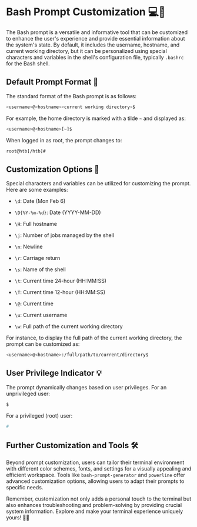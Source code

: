 # Bash Prompt Customization 💻🔧

The Bash prompt is a versatile and informative tool that can be customized to enhance the user's experience and provide essential information about the system's state. By default, it includes the username, hostname, and current working directory, but it can be personalized using special characters and variables in the shell's configuration file, typically `.bashrc` for the Bash shell.

## Default Prompt Format 📜

The standard format of the Bash prompt is as follows:

```bash
<username>@<hostname><current working directory>$
```

For example, the home directory is marked with a tilde `~` and displayed as:

```bash
<username>@<hostname>[~]$
```

When logged in as root, the prompt changes to:

```bash
root@htb[/htb]#
```

## Customization Options 🎨

Special characters and variables can be utilized for customizing the prompt. Here are some examples:

- `\d`: Date (Mon Feb 6)
- `\D{%Y-%m-%d}`: Date (YYYY-MM-DD)

- `\H`: Full hostname

- `\j`: Number of jobs managed by the shell

- `\n`: Newline

- `\r`: Carriage return

- `\s`: Name of the shell

- `\t`: Current time 24-hour (HH:MM:SS)

- `\T`: Current time 12-hour (HH:MM:SS)

- `\@`: Current time

- `\u`: Current username

- `\w`: Full path of the current working directory

For instance, to display the full path of the current working directory, the prompt can be customized as:

```bash
<username>@<hostname>:/full/path/to/current/directory$
```

## User Privilege Indicator 💡

The prompt dynamically changes based on user privileges. For an unprivileged user:

```bash
$
```

For a privileged (root) user:

```bash
#
```

## Further Customization and Tools 🛠️

Beyond prompt customization, users can tailor their terminal environment with different color schemes, fonts, and settings for a visually appealing and efficient workspace. Tools like `bash-prompt-generator` and `powerline` offer advanced customization options, allowing users to adapt their prompts to specific needs.

Remember, customization not only adds a personal touch to the terminal but also enhances troubleshooting and problem-solving by providing crucial system information. Explore and make your terminal experience uniquely yours! 🚀🌈
